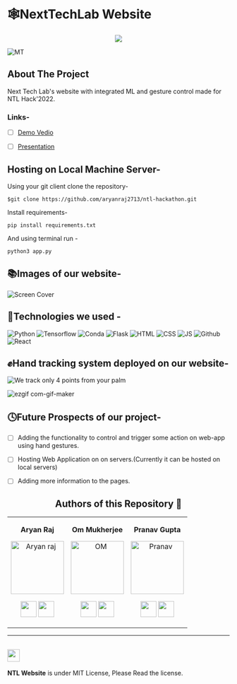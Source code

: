 # 🕸️NextTechLab Website

<p align="center">
  <img src="https://github.com/aryanraj2713/ntl-hackathon/blob/main/assets/image-removebg-preview.png">
</p>

![MT](https://img.shields.io/badge/Next--Tech--Lab-McCarthy%20and%20Tesla-blue)


 
## About The Project
Next Tech Lab's website with integrated ML and gesture control made for NTL Hack'2022.


### Links-
- [ ] [Demo Vedio](https://drive.google.com/file/d/1SNRj6a41NycKK7BnrzfCd8jiI0Gl-Cu2/view?usp=sharing)
- [ ] [Presentation](https://github.com/aryanraj2713/NTL-Website)




## Hosting on Local Machine Server-
Using your git client clone the repository-
```
$git clone https://github.com/aryanraj2713/ntl-hackathon.git
```
Install requirements-
```
pip install requirements.txt
```
And using terminal run -
```
python3 app.py
```
  



## 📚Images of our website-
![Screen Cover](https://user-images.githubusercontent.com/75358720/156869042-10102c04-8152-49b4-8757-ee990ea021d6.png)






## 🔭Technologies we used -
![Python](https://img.shields.io/badge/Python-FFD43B?style=for-the-badge&logo=python&logoColor=blue)
![Tensorflow](https://img.shields.io/badge/TensorFlow-FF6F00?style=for-the-badge&logo=TensorFlow&logoColor=white)
![Conda](https://img.shields.io/badge/conda-342B029.svg?&style=for-the-badge&logo=anaconda&logoColor=white)
![Flask](https://img.shields.io/badge/Flask-000000?style=for-the-badge&logo=flask&logoColor=white)
![HTML](https://img.shields.io/badge/HTML5-E34F26?style=for-the-badge&logo=html5&logoColor=white)
![CSS](https://img.shields.io/badge/CSS3-1572B6?style=for-the-badge&logo=css3&logoColor=white)
![JS](https://img.shields.io/badge/JavaScript-323330?style=for-the-badge&logo=javascript&logoColor=F7DF1E)
![Github](https://img.shields.io/badge/GitHub-100000?style=for-the-badge&logo=github&logoColor=white)
![React](https://img.shields.io/badge/React-20232A?style=for-the-badge&logo=react&logoColor=61DAFB)

























## ✊Hand tracking system deployed on our website-

![We track only 4 points from your palm](https://user-images.githubusercontent.com/75358720/156222036-d7e776b6-7934-43eb-ae0f-dceca001b61d.png)

![ezgif com-gif-maker](https://user-images.githubusercontent.com/75358720/156502911-ece65ffb-1f74-4716-b0c9-eb36600ab7d2.gif)


## 🕓Future Prospects of our project-
- [ ] Adding the functionality to control and trigger some action on web-app using hand gestures.
- [ ] Hosting Web Application on on servers.(Currently it can be hosted on local servers)
- [ ] Adding more information to the pages.




<div align="center"><h2><strong>Authors of this Repository 🤝</strong></h2></div>

<table align="center">
<tr align="center">
<td>

**Aryan Raj**

<p align="center">
<img src = "https://media-exp1.licdn.com/dms/image/C4D03AQEvTogVnAnOvQ/profile-displayphoto-shrink_400_400/0/1630781238410?e=1651708800&v=beta&t=65-rLRpsU0Xt_10KvVYcv1EMyXFFMyuiuy9Sk_u9rhs"  height="120" alt="Aryan raj">
</p>
<p align="center">
<a href = "https://github.com/aryanraj2713"><img src = "http://www.iconninja.com/files/241/825/211/round-collaboration-social-github-code-circle-network-icon.svg" width="36" height = "36"/></a>
<a href = "https://www.linkedin.com/in/aryan-raj-3a68b39a/">
<img src = "http://www.iconninja.com/files/863/607/751/network-linkedin-social-connection-circular-circle-media-icon.svg" width="36" height="36"/>
</a>
</p>
</td>

<td>

**Om Mukherjee**

<p align="center">
<img src = "https://avatars.githubusercontent.com/u/72745185?v=4"  height="120" alt="OM">
</p>
<p align="center">
<a href = "https://github.com/Oyum2814"><img src = "http://www.iconninja.com/files/241/825/211/round-collaboration-social-github-code-circle-network-icon.svg" width="36" height = "36"/></a>
<a href = "https://www.linkedin.com/in/om-mukherjee-b842b9212/">
<img src = "http://www.iconninja.com/files/863/607/751/network-linkedin-social-connection-circular-circle-media-icon.svg" width="36" height="36"/>
</a>
</p>
</td>

<td>

**Pranav Gupta**

<p align="center">
<img src = "https://avatars.githubusercontent.com/u/88652820?v=4"  height="120" alt="Pranav">
</p>
<p align="center">
<a href = "https://github.com/pranavgupta2603"><img src = "http://www.iconninja.com/files/241/825/211/round-collaboration-social-github-code-circle-network-icon.svg" width="36" height = "36"/></a>
<a href = "https://www.linkedin.com/in/pranavgupta2003/">
<img src = "http://www.iconninja.com/files/863/607/751/network-linkedin-social-connection-circular-circle-media-icon.svg" width="36" height="36"/>
</a>
</p>
</td>

</table>

---

 <div align="left">
 <p>
 <br>
   <img src="https://img.shields.io/badge/License-MIT-yellow.svg?logo=Microsoft%20Word&style=for-the-badge" height="28"/><br>
   <br><strong>NTL Website</strong> is under MIT License, Please Read the license.
  <p>
 </div>
 <br>

